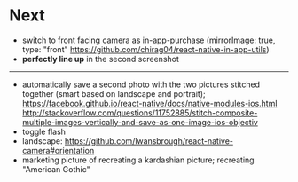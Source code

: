 # Next

* switch to front facing camera as in-app-purchase (mirrorImage: true, type: "front" https://github.com/chirag04/react-native-in-app-utils)
* **perfectly line up** in the second screenshot

---

* automatically save a second photo with the two pictures stitched together (smart based on landscape and portrait); https://facebook.github.io/react-native/docs/native-modules-ios.html http://stackoverflow.com/questions/11752885/stitch-composite-multiple-images-vertically-and-save-as-one-image-ios-objectiv
* toggle flash
* landscape: https://github.com/lwansbrough/react-native-camera#orientation
* marketing picture of recreating a kardashian picture; recreating "American Gothic"
